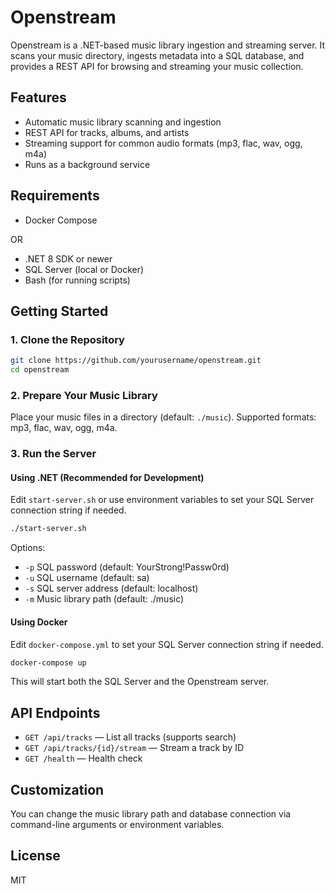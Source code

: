 
# Openstream

Openstream is a .NET-based music library ingestion and streaming server. It scans your music directory, ingests metadata into a SQL database, and provides a REST API for browsing and streaming your music collection.

## Features
- Automatic music library scanning and ingestion
- REST API for tracks, albums, and artists
- Streaming support for common audio formats (mp3, flac, wav, ogg, m4a)
- Runs as a background service

## Requirements
- Docker Compose

OR
  
- .NET 8 SDK or newer
- SQL Server (local or Docker)
- Bash (for running scripts)

## Getting Started

### 1. Clone the Repository
```bash
git clone https://github.com/yourusername/openstream.git
cd openstream
```

### 2. Prepare Your Music Library
Place your music files in a directory (default: `./music`). Supported formats: mp3, flac, wav, ogg, m4a.

### 3. Run the Server

#### Using .NET (Recommended for Development)
Edit `start-server.sh` or use environment variables to set your SQL Server connection string if needed.

```bash
./start-server.sh
```
Options:
- `-p` SQL password (default: YourStrong!Passw0rd)
- `-u` SQL username (default: sa)
- `-s` SQL server address (default: localhost)
- `-m` Music library path (default: ./music)

#### Using Docker
Edit `docker-compose.yml` to set your SQL Server connection string if needed.
```bash
docker-compose up
```
This will start both the SQL Server and the Openstream server.

## API Endpoints
- `GET /api/tracks` — List all tracks (supports search)
- `GET /api/tracks/{id}/stream` — Stream a track by ID
- `GET /health` — Health check

## Customization
You can change the music library path and database connection via command-line arguments or environment variables.

## License
MIT
